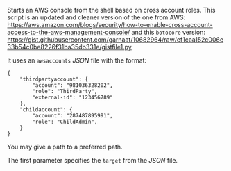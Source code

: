 Starts an AWS console from the shell based on cross account roles.
This script is an updated and cleaner version of the one from AWS:
https://aws.amazon.com/blogs/security/how-to-enable-cross-account-access-to-the-aws-management-console/
and this `botocore` version:
https://gist.githubusercontent.com/garnaat/10682964/raw/ef1caa152c006e33b54c0be8226f31ba35db331e/gistfile1.py

It uses an `awsaccounts` _JSON_ file with the format:

```
{
    "thirdpartyaccount": {
        "account": "981036328202",
        "role": "ThirdParty",
        "external-id": "123456789"
    },
    "childaccount": {
        "account": "287487895991",
        "role": "ChildAdmin",
    }
}
```

You may give a path to a preferred path.

The first parameter specifies the `target` from the _JSON_ file.
